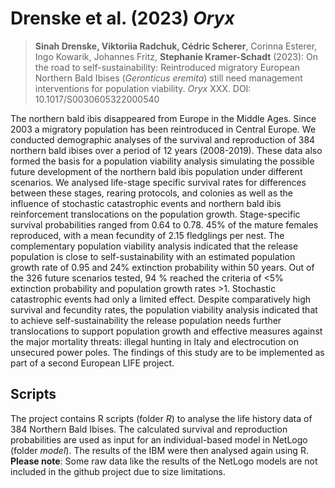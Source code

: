 
# Drenske et al. (2023) *Oryx*

<!-- badges: start -->
<!-- badges: end -->

> **Sinah Drenske, Viktoriia Radchuk, Cédric Scherer**, Corinna Esterer, Ingo Kowarik, Johannes Fritz, **Stephanie Kramer-Schadt** (2023): On the road to self-sustainability: Reintroduced migratory European Northern Bald Ibises (*Geronticus eremita*) still need management interventions for population viability. *Oryx* XXX. DOI: 10.1017/S0030605322000540

The northern bald ibis disappeared from Europe in the Middle Ages. Since 2003 a migratory population has been reintroduced in Central Europe. We conducted demographic analyses of the survival and reproduction of 384 northern bald ibises over a period of 12 years (2008-2019). These data also formed the basis for a population viability analysis simulating the possible future development of the northern bald ibis population under different scenarios. We analysed life-stage specific survival rates for differences between these stages, rearing protocols, and colonies as well as the influence of stochastic catastrophic events and northern bald ibis reinforcement translocations on the population growth. Stage-specific survival probabilities ranged from 0.64 to 0.78. 45% of the mature females reproduced, with a mean fecundity of 2.15 fledglings per nest. The complementary population viability analysis indicated that the release population is close to self-sustainability with an estimated population growth rate of 0.95 and 24% extinction probability within 50 years. Out of the 326 future scenarios tested, 94 % reached the criteria of <5% extinction probability and population growth rates >1. Stochastic catastrophic events had only a limited effect. Despite comparatively high survival and fecundity rates, the population viability analysis indicated that to achieve self-sustainability the release population needs further translocations to support population growth and effective measures against the major mortality threats: illegal hunting in Italy and electrocution on unsecured power poles. The findings of this study are to be implemented as part of a second European LIFE project.

## Scripts
The project contains R scripts (folder *R*) to analyse the life history data of 384 Northern Bald Ibises. The calculated survival and reproduction probabilities are used as input for an individual-based model in NetLogo (folder *model*). The results of the IBM were then analysed again using R. 
**Please note**: Some raw data like the results of the NetLogo models are not included in the github project due to size limitations.  
